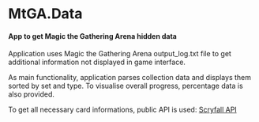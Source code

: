 # MtGA.Data
#### App to get Magic the Gathering Arena hidden data

Application uses Magic the Gathering Arena output_log.txt file to get additional information not displayed in game interface.

As main functionality, application parses collection data and displays them sorted by set and type.
To visualise overall progress, percentage data is also provided.

To get all necessary card informations, public API is used:
[Scryfall API](https://scryfall.com/docs/api)
